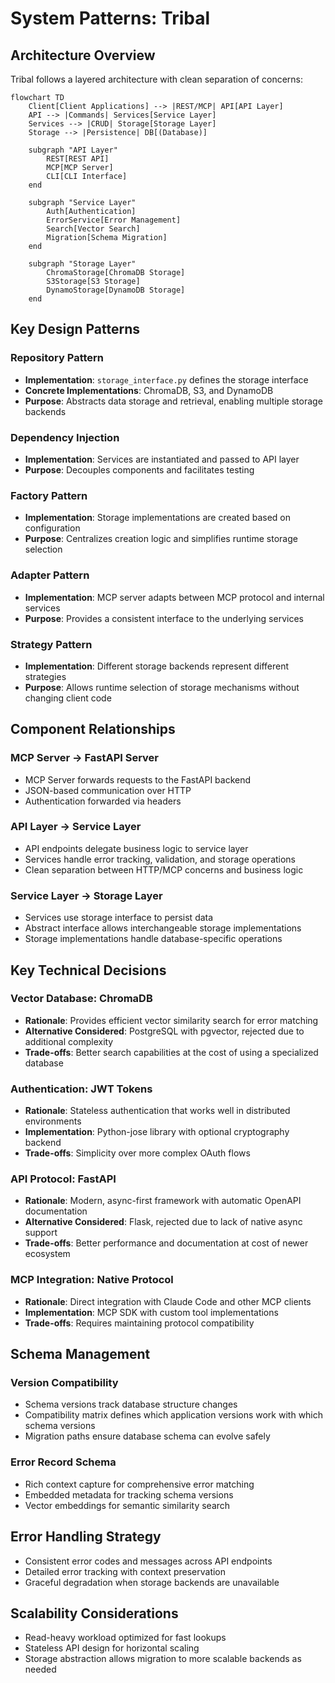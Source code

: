 # System Patterns: Tribal

## Architecture Overview

Tribal follows a layered architecture with clean separation of concerns:

```mermaid
flowchart TD
    Client[Client Applications] --> |REST/MCP| API[API Layer]
    API --> |Commands| Services[Service Layer]
    Services --> |CRUD| Storage[Storage Layer]
    Storage --> |Persistence| DB[(Database)]

    subgraph "API Layer"
        REST[REST API]
        MCP[MCP Server]
        CLI[CLI Interface]
    end

    subgraph "Service Layer"
        Auth[Authentication]
        ErrorService[Error Management]
        Search[Vector Search]
        Migration[Schema Migration]
    end

    subgraph "Storage Layer"
        ChromaStorage[ChromaDB Storage]
        S3Storage[S3 Storage]
        DynamoStorage[DynamoDB Storage]
    end
```

## Key Design Patterns

### Repository Pattern
- **Implementation**: `storage_interface.py` defines the storage interface
- **Concrete Implementations**: ChromaDB, S3, and DynamoDB
- **Purpose**: Abstracts data storage and retrieval, enabling multiple storage backends

### Dependency Injection
- **Implementation**: Services are instantiated and passed to API layer
- **Purpose**: Decouples components and facilitates testing

### Factory Pattern
- **Implementation**: Storage implementations are created based on configuration
- **Purpose**: Centralizes creation logic and simplifies runtime storage selection

### Adapter Pattern
- **Implementation**: MCP server adapts between MCP protocol and internal services
- **Purpose**: Provides a consistent interface to the underlying services

### Strategy Pattern
- **Implementation**: Different storage backends represent different strategies
- **Purpose**: Allows runtime selection of storage mechanisms without changing client code

## Component Relationships

### MCP Server → FastAPI Server
- MCP Server forwards requests to the FastAPI backend
- JSON-based communication over HTTP
- Authentication forwarded via headers

### API Layer → Service Layer
- API endpoints delegate business logic to service layer
- Services handle error tracking, validation, and storage operations
- Clean separation between HTTP/MCP concerns and business logic

### Service Layer → Storage Layer
- Services use storage interface to persist data
- Abstract interface allows interchangeable storage implementations
- Storage implementations handle database-specific operations

## Key Technical Decisions

### Vector Database: ChromaDB
- **Rationale**: Provides efficient vector similarity search for error matching
- **Alternative Considered**: PostgreSQL with pgvector, rejected due to additional complexity
- **Trade-offs**: Better search capabilities at the cost of using a specialized database

### Authentication: JWT Tokens
- **Rationale**: Stateless authentication that works well in distributed environments
- **Implementation**: Python-jose library with optional cryptography backend
- **Trade-offs**: Simplicity over more complex OAuth flows

### API Protocol: FastAPI
- **Rationale**: Modern, async-first framework with automatic OpenAPI documentation
- **Alternative Considered**: Flask, rejected due to lack of native async support
- **Trade-offs**: Better performance and documentation at cost of newer ecosystem

### MCP Integration: Native Protocol
- **Rationale**: Direct integration with Claude Code and other MCP clients
- **Implementation**: MCP SDK with custom tool implementations
- **Trade-offs**: Requires maintaining protocol compatibility

## Schema Management

### Version Compatibility
- Schema versions track database structure changes
- Compatibility matrix defines which application versions work with which schema versions
- Migration paths ensure database schema can evolve safely

### Error Record Schema
- Rich context capture for comprehensive error matching
- Embedded metadata for tracking schema versions
- Vector embeddings for semantic similarity search

## Error Handling Strategy
- Consistent error codes and messages across API endpoints
- Detailed error tracking with context preservation
- Graceful degradation when storage backends are unavailable

## Scalability Considerations
- Read-heavy workload optimized for fast lookups
- Stateless API design for horizontal scaling
- Storage abstraction allows migration to more scalable backends as needed
